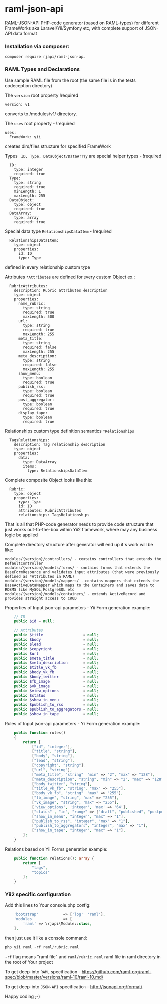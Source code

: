 # raml-json-api
RAML-JSON-API PHP-code generator (based on RAML-types) for different FrameWorks aka Laravel/Yii/Symfony etc, with complete support of JSON-API data format

### Installation via composer:
``` composer require rjapi/raml-json-api ```

### RAML Types and Declarations

Use sample RAML file from the root (the same file is in the tests codeception directory)

The ```version``` root property !required
```RAML
version: v1
```
converts to /modules/v1/ directory.

The ```uses``` root property - !required
```RAML
uses:
  FrameWork: yii
```
creates dirs/files structure for specified FrameWork

Types ``` ID, Type, DataObject/DataArray``` are special helper types - !required
```RAML
  ID:
    type: integer
    required: true
  Type:
    type: string
    required: true
    minLength: 1
    maxLength: 255
  DataObject:
    type: object
    required: true
  DataArray:
    type: array
    required: true
```

Special data type ``` RelationshipsDataItem ``` - !required
```RAML
  RelationshipsDataItem:
    type: object
    properties:
      id: ID
      type: Type
```
defined in every relationship custom type

Attributes ```*Attributes``` are defined for every custom Object ex.:
```RAML
  RubricAttributes:
    description: Rubric attributes description
    type: object
    properties:
      name_rubric:
        type: string
        required: true
        maxLength: 500
      url:
        type: string
        required: true
        maxLength: 255
      meta_title:
        type: string
        required: false
        maxLength: 255
      meta_description:
        type: string
        required: false
        maxLength: 255
      show_menu:
        type: boolean
        required: true
      publish_rss:
        type: boolean
        required: true
      post_aggregator:
        type: boolean
        required: true
      display_tape:
        type: boolean
        required: true
```

Relationships custom type definition semantics ```*Relationships```
```RAML
  TagsRelationships:
    description: Tag relationship description
    type: object
    properties:
      data:
        type: DataArray
        items:
          type: RelationshipsDataItem
```

Complete composite Object looks like this: 
```RAML
  Rubric:
    type: object
    properties:
      type: Type
      id: ID
      attributes: RubricAttributes
      relationships: TagsRelationships
```
That is all that PHP-code generator needs to provide code structure that just works out-fo-the-box within Yii2 framework, 
where may any business logic be applied

Complete directory structure after generator will end up it`s work will be like:
```RAML
modules/{version}/controllers/ - contains controllers that extends the DefaultController
modules/{version}/models/forms/ - contains forms that extends the BaseFormResource and validates input attributes (that were previously defined as *Attributes in RAML)
modules/{version}/models/mappers/ - contains mappers that extends the BaseActiveDataMapper which maps to the Containers and saves data to RDBMS like MySQL,PostgreSQL etc
modules/{version}/models/containers/ - extends ActiveRecord and provides straight access to CRUD
```

Properties of Input json-api parameters - Yii Form generation example:
```php
    // ID
    public $id = null;

    // Attributes
    public $title                  = null;
    public $body                   = null;
    public $lead                   = null;
    public $copyright              = null;
    public $url                    = null;
    public $meta_title             = null;
    public $meta_description       = null;
    public $title_vk_fb            = null;
    public $body_vk_fb             = null;
    public $body_twitter           = null;
    public $fb_image               = null;
    public $vk_image               = null;
    public $view_options           = null;
    public $status                 = null;
    public $show_in_menu           = null;
    public $publish_to_rss         = null;
    public $publish_to_aggregators = null;
    public $show_in_tape           = null;
```

Rules of Input json-api parameters - Yii Form generation example:
```php
    public function rules()
    {
        return [
            ["id", "integer"],
            ["title", "string"],
            ["body", "string"],
            ["lead", "string"],
            ["copyright", "string"],
            ["url", "string"],
            ["meta_title", "string", "min" => "2", "max" => "128"],
            ["meta_description", "string", "min" => "2", "max" => "128"],
            ["body_twitter", "string"],
            ["title_vk_fb", "string", "max" => "255"],
            ["body_vk_fb", "string", "max" => "255"],
            ["fb_image", "string", "max" => "255"],
            ["vk_image", "string", "max" => "255"],
            ['view_options', 'integer', 'max' => '64'],
            ["status" , "in", "range" => ["draft", "published", "postponed", "archived"]],
            ["show_in_menu", "integer", "max" => "1"],
            ["publish_to_rss", "integer", "max" => "1"],
            ["publish_to_aggregators", "integer", "max" => "1"],
            ["show_in_tape", "integer", "max" => "1"],
        ];
    }
```

Relations based on Yii Forms generation example: 
```php
    public function relations(): array {
        return [
            "tags",
            "topics"
        ];
    }
```

### Yii2 specific configuration

Add this lines to Your console.php config:
```php
    'bootstrap'           => ['log', 'raml'],
    'modules'             => [
        'raml' => \rjapi\Module::class,
    ],
```

then just use it like a console command:
```php
php yii raml -rf raml/rubric.raml
```
```-rf``` flag means "raml file" and ```raml/rubric.raml``` raml file in raml directory in the root of Your project 

To get deep-into ```RAML``` specification - https://github.com/raml-org/raml-spec/blob/master/versions/raml-10/raml-10.md/

To get deep-into ```JSON-API``` specification - http://jsonapi.org/format/

Happy coding ;-)